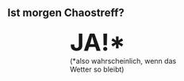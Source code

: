 ## Ist morgen Chaostreff?
<div style="width: 50%;margin: 0 auto;">
  <b style="font-size: xxx-large;">JA!*</b>
  <br/>
  (*also wahrscheinlich, wenn das Wetter so bleibt)
</div>
